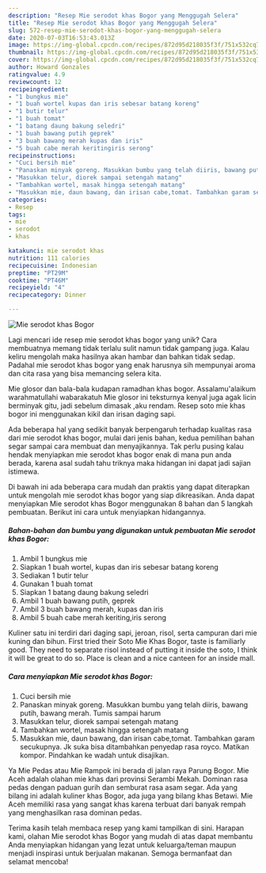 ```yaml
---
description: "Resep Mie serodot khas Bogor yang Menggugah Selera"
title: "Resep Mie serodot khas Bogor yang Menggugah Selera"
slug: 572-resep-mie-serodot-khas-bogor-yang-menggugah-selera
date: 2020-07-03T16:53:43.013Z
image: https://img-global.cpcdn.com/recipes/872d95d218035f3f/751x532cq70/mie-serodot-khas-bogor-foto-resep-utama.jpg
thumbnail: https://img-global.cpcdn.com/recipes/872d95d218035f3f/751x532cq70/mie-serodot-khas-bogor-foto-resep-utama.jpg
cover: https://img-global.cpcdn.com/recipes/872d95d218035f3f/751x532cq70/mie-serodot-khas-bogor-foto-resep-utama.jpg
author: Howard Gonzales
ratingvalue: 4.9
reviewcount: 12
recipeingredient:
- "1 bungkus mie"
- "1 buah wortel kupas dan iris sebesar batang koreng"
- "1 butir telur"
- "1 buah tomat"
- "1 batang daung bakung seledri"
- "1 buah bawang putih geprek"
- "3 buah bawang merah kupas dan iris"
- "5 buah cabe merah keritingiris serong"
recipeinstructions:
- "Cuci bersih mie"
- "Panaskan minyak goreng. Masukkan bumbu yang telah diiris, bawang putih, bawang merah. Tumis sampai harum"
- "Masukkan telur, diorek sampai setengah matang"
- "Tambahkan wortel, masak hingga setengah matang"
- "Masukkan mie, daun bawang, dan irisan cabe,tomat. Tambahkan garam secukupnya. Jk suka bisa ditambahkan penyedap rasa royco. Matikan kompor. Pindahkan ke wadah untuk disajikan."
categories:
- Resep
tags:
- mie
- serodot
- khas

katakunci: mie serodot khas 
nutrition: 111 calories
recipecuisine: Indonesian
preptime: "PT29M"
cooktime: "PT46M"
recipeyield: "4"
recipecategory: Dinner

---
```



![Mie serodot khas Bogor](https://img-global.cpcdn.com/recipes/872d95d218035f3f/751x532cq70/mie-serodot-khas-bogor-foto-resep-utama.jpg)

Lagi mencari ide resep mie serodot khas bogor yang unik? Cara membuatnya memang tidak terlalu sulit namun tidak gampang juga. Kalau keliru mengolah maka hasilnya akan hambar dan bahkan tidak sedap. Padahal mie serodot khas bogor yang enak harusnya sih mempunyai aroma dan cita rasa yang bisa memancing selera kita.

Mie glosor dan bala-bala kudapan ramadhan khas bogor. Assalamu&#39;alaikum warahmatullahi wabarakatuh Mie glosor ini teksturnya kenyal juga agak licin berminyak gitu, jadi sebelum dimasak ,aku rendam. Resep soto mie khas bogor ini menggunakan kikil dan irisan daging sapi.

Ada beberapa hal yang sedikit banyak berpengaruh terhadap kualitas rasa dari mie serodot khas bogor, mulai dari jenis bahan, kedua pemilihan bahan segar sampai cara membuat dan menyajikannya. Tak perlu pusing kalau hendak menyiapkan mie serodot khas bogor enak di mana pun anda berada, karena asal sudah tahu triknya maka hidangan ini dapat jadi sajian istimewa.


Di bawah ini ada beberapa cara mudah dan praktis yang dapat diterapkan untuk mengolah mie serodot khas bogor yang siap dikreasikan. Anda dapat menyiapkan Mie serodot khas Bogor menggunakan 8 bahan dan 5 langkah pembuatan. Berikut ini cara untuk menyiapkan hidangannya.

<!--inarticleads1-->

##### Bahan-bahan dan bumbu yang digunakan untuk pembuatan Mie serodot khas Bogor:

1. Ambil 1 bungkus mie
1. Siapkan 1 buah wortel, kupas dan iris sebesar batang koreng
1. Sediakan 1 butir telur
1. Gunakan 1 buah tomat
1. Siapkan 1 batang daung bakung seledri
1. Ambil 1 buah bawang putih, geprek
1. Ambil 3 buah bawang merah, kupas dan iris
1. Ambil 5 buah cabe merah keriting,iris serong


Kuliner satu ini terdiri dari daging sapi, jeroan, risol, serta campuran dari mie kuning dan bihun. First tried their Soto Mie Khas Bogor, taste is familiarly good. They need to separate risol instead of putting it inside the soto, I think it will be great to do so. Place is clean and a nice canteen for an inside mall. 

<!--inarticleads2-->

##### Cara menyiapkan Mie serodot khas Bogor:

1. Cuci bersih mie
1. Panaskan minyak goreng. Masukkan bumbu yang telah diiris, bawang putih, bawang merah. Tumis sampai harum
1. Masukkan telur, diorek sampai setengah matang
1. Tambahkan wortel, masak hingga setengah matang
1. Masukkan mie, daun bawang, dan irisan cabe,tomat. Tambahkan garam secukupnya. Jk suka bisa ditambahkan penyedap rasa royco. Matikan kompor. Pindahkan ke wadah untuk disajikan.


Ya Mie Pedas atau Mie Rampok ini berada di jalan raya Parung Bogor. Mie Aceh adalah olahan mie khas dari provinsi Serambi Mekah. Dominan rasa pedas dengan paduan gurih dan semburat rasa asam segar. Ada yang bilang ini adalah kuliner khas Bogor, ada juga yang bilang khas Betawi. Mie Aceh memiliki rasa yang sangat khas karena terbuat dari banyak rempah yang menghasilkan rasa dominan pedas. 

Terima kasih telah membaca resep yang kami tampilkan di sini. Harapan kami, olahan Mie serodot khas Bogor yang mudah di atas dapat membantu Anda menyiapkan hidangan yang lezat untuk keluarga/teman maupun menjadi inspirasi untuk berjualan makanan. Semoga bermanfaat dan selamat mencoba!
